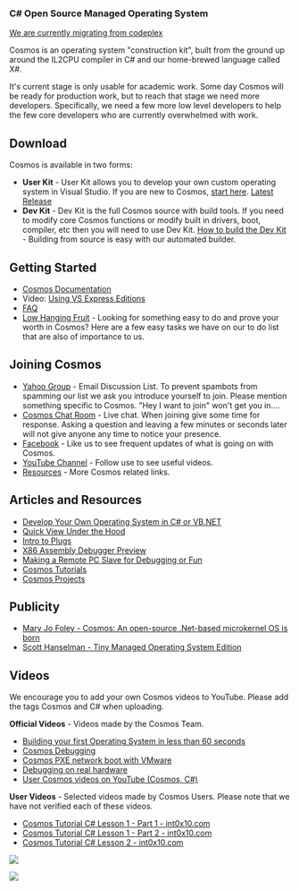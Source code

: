 ### C# Open Source Managed Operating System

[We are currently migrating from codeplex](http://cosmos.codeplex.com/)

Cosmos is an operating system "construction kit", built from the ground up around the IL2CPU compiler in C# and our home-brewed language called X#.

It's current stage is only usable for academic work. Some day Cosmos will be ready for production work, but to reach that stage we need more developers. Specifically, we need a few more low level developers to help the few core developers who are currently overwhelmed with work.


Download
---------

Cosmos is available in two forms:
* **User Kit** - User Kit allows you to develop your own custom operating system in Visual Studio. 
  If you are new to Cosmos, [start here](http://cosmos.codeplex.com/documentation). [Latest Release](http://cosmos.codeplex.com/releases)
* **Dev Kit** - Dev Kit is the full Cosmos source with build tools. 
  If you need to modify core Cosmos functions or modify built in drivers, boot, compiler, etc then you will need to use Dev Kit.
  [How to build the Dev Kit](https://cosmos.codeplex.com/wikipage?title=Building%20Dev%20Kit&referringTitle=Devkit#) - Building from source is easy with our automated builder.


Getting Started
---------

* [Cosmos Documentation](http://cosmos.codeplex.com/documentation)
* Video: [Using VS Express Editions](https://www.youtube.com/watch?v=NNl8S2xOtdo)
* [FAQ](http://cosmos.codeplex.com/wikipage?title=FAQ&referringTitle=Home)
* [Low Hanging Fruit](http://cosmos.codeplex.com/workitem/list/advanced?Status=Active&page=0) - Looking for something easy to do and prove your worth in Cosmos? Here are a few easy tasks we have on our to do list that are also of importance to us.


Joining Cosmos
---------

* [Yahoo Group](https://tech.groups.yahoo.com/group/Cosmos-Dev) - Email Discussion List. To prevent spambots from spamming our list we ask you introduce yourself to join. Please mention something specific to Cosmos. "Hey I want to join" won't get you in....
* [Cosmos Chat Room](http://cosmos.codeplex.com/wikipage?title=Cosmos%20Chat%20Room&referringTitle=Home) - Live chat. When joining give some time for response. Asking a question and leaving a few minutes or seconds later will not give anyone any time to notice your presence.
* [Facebook](http://www.facebook.com/pages/Cosmos-Operating-System/10235842745) - Like us to see frequent updates of what is going on with Cosmos.
* [YouTube Channel](https://www.youtube.com/channel/UCsSKtqjfpSR0B3Ov4cBIarQ/) - Follow use to see useful videos.
* [Resources](http://cosmos.codeplex.com/wikipage?title=Resources&referringTitle=Home) - More Cosmos related links.


Articles and Resources
---------

* [Develop Your Own Operating System in C# or VB.NET](http://www.codeproject.com/KB/cs/CosmosMS5.aspx)
* [Quick View Under the Hood](http://www.codeproject.com/KB/cs/CosmosUnderHood.aspx)
* [Intro to Plugs](http://www.codeproject.com/KB/cs/CosmosPlugs.aspx)
* [X86 Assembly Debugger Preview](http://www.codeproject.com/KB/cs/CosmosAsmDebuggerPreview.aspx)
* [Making a Remote PC Slave for Debugging or Fun](http://www.codeproject.com/Articles/413942/Making-a-Remote-PC-Slave-for-Debugging-or-Fun)
* [Cosmos Tutorials](http://www.thedevforum.com/forum-28.html)
* [Cosmos Projects](http://cosmos.codeplex.com/wikipage?title=Cosmos%20Projects&referringTitle=Home)


Publicity
---------

* [Mary Jo Foley - Cosmos: An open-source .Net-based microkernel OS is born](http://www.zdnet.com/blog/microsoft/cosmos-an-open-source-net-based-microkernel-os-is-born/1162)
* [Scott Hanselman - Tiny Managed Operating System Edition](http://www.hanselman.com/blog/TheWeeklySourceCode15TinyManagedOperatingSystemEdition.aspx)


Videos
---------

We encourage you to add your own Cosmos videos to YouTube. Please add the tags Cosmos and C# when uploading.

**Official Videos** - Videos made by the Cosmos Team.

* [Building your first Operating System in less than 60 seconds](http://www.youtube.com/watch?v=k5UPuPCY-5U)
* [Cosmos Debugging](http://www.youtube.com/watch?v=oInLSZia4pQ)
* [Cosmos PXE network boot with VMware](http://www.youtube.com/watch?v=kXwlg-NN8NI)
* [Debugging on real hardware](http://www.youtube.com/watch?v=d_1Bup3TR_M)
* [User Cosmos videos on YouTube (Cosmos, C#)](http://www.youtube.com/results?search_query=cosmos+c%23)

**User Videos** - Selected videos made by Cosmos Users. Please note that we have not verified each of these videos.

* [Cosmos Tutorial C# Lesson 1 - Part 1 - int0x10.com](https://www.youtube.com/watch?v=oKW3BrclAUY)
* [Cosmos Tutorial C# Lesson 1 - Part 2 - int0x10.com](https://www.youtube.com/watch?v=V_Bxq0aGs_A)
* [Cosmos Tutorial C# Lesson 2 - int0x10.com](https://www.youtube.com/watch?v=5Wzp1bGr8o0)


![](http://download-codeplex.sec.s-msft.com/Download?ProjectName=Cosmos&DownloadId=775267)

![](http://download-codeplex.sec.s-msft.com/Download?ProjectName=Cosmos&DownloadId=775266)
